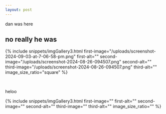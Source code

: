 ```yaml
---
layout: post
---
```

dan was here

## no really he was

{% include snippets/imgGallery3.html first-image="/uploads/screenshot-2024-09-03-at-7-06-58-pm.png" first-alt="" second-image="/uploads/screenshot-2024-08-26-094507.png" second-alt="" third-image="/uploads/screenshot-2024-08-26-094507.png" third-alt="" image_size_ratio="square" %}

&nbsp;

heloo&nbsp;

{% include snippets/imgGallery3.html first-image="" first-alt="" second-image="" second-alt="" third-image="" third-alt="" image_size_ratio="" %}